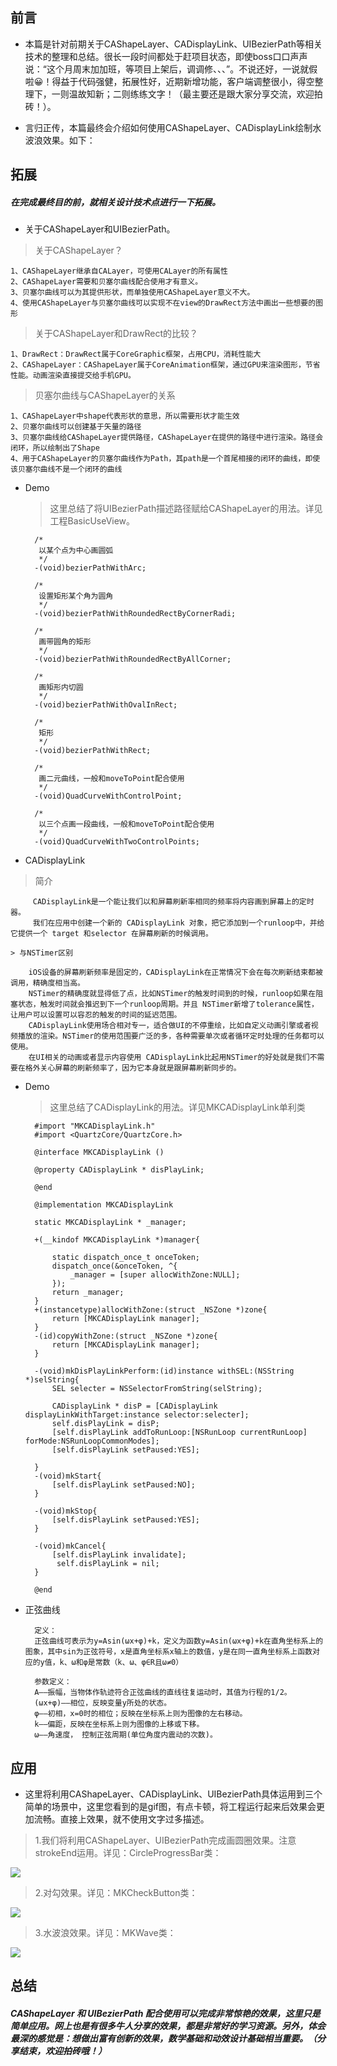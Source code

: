 ## 前言

* 本篇是针对前期关于CAShapeLayer、CADisplayLink、UIBezierPath等相关技术的整理和总结。很长一段时间都处于赶项目状态，即使boss口口声声说：“这个月周末加加班，等项目上架后，调调修、、、”。不说还好，一说就假啦😀！得益于代码强健，拓展性好，近期新增功能，客户端调整很小，得空整理下，一则温故知新；二则练练文字！（最主要还是跟大家分享交流，欢迎拍砖！）。
 
* 言归正传，本篇最终会介绍如何使用CAShapeLayer、CADisplayLink绘制水波浪效果。如下：


## 拓展
##### 在完成最终目的前，就相关设计技术点进行一下拓展。

* 关于CAShapeLayer和UIBezierPath。

>  关于CAShapeLayer？
		
	1、CAShapeLayer继承自CALayer，可使用CALayer的所有属性
	2、CAShapeLayer需要和贝塞尔曲线配合使用才有意义。
	3、贝塞尔曲线可以为其提供形状，而单独使用CAShapeLayer意义不大。
	4、使用CAShapeLayer与贝塞尔曲线可以实现不在view的DrawRect方法中画出一些想要的图形
		
> 关于CAShapeLayer和DrawRect的比较？
		
	1、DrawRect：DrawRect属于CoreGraphic框架，占用CPU，消耗性能大
	2、CAShapeLayer：CAShapeLayer属于CoreAnimation框架，通过GPU来渲染图形，节省性能。动画渲染直接提交给手机GPU。
		
> 贝塞尔曲线与CAShapeLayer的关系
	
	1、CAShapeLayer中shape代表形状的意思，所以需要形状才能生效
	2、贝塞尔曲线可以创建基于矢量的路径
	3、贝塞尔曲线给CAShapeLayer提供路径，CAShapeLayer在提供的路径中进行渲染。路径会闭环，所以绘制出了Shape
	4、用于CAShapeLayer的贝塞尔曲线作为Path，其path是一个首尾相接的闭环的曲线，即使该贝塞尔曲线不是一个闭环的曲线
		

		
* Demo

	> 这里总结了将UIBezierPath描述路径赋给CAShapeLayer的用法。详见工程BasicUseView。		
	
	
		/*
		 以某个点为中心画圆弧
		 */
		-(void)bezierPathWithArc;
		
		/*
		 设置矩形某个角为圆角
		 */
		-(void)bezierPathWithRoundedRectByCornerRadi;
		
		/*
		 画带圆角的矩形
		 */
		-(void)bezierPathWithRoundedRectByAllCorner;
		
		/*
		 画矩形内切圆
		 */
		-(void)bezierPathWithOvalInRect;
		
		/*
		 矩形
		 */
		-(void)bezierPathWithRect;
		
		/*
		 画二元曲线，一般和moveToPoint配合使用
		 */
		-(void)QuadCurveWithControlPoint;
		
		/*
		 以三个点画一段曲线，一般和moveToPoint配合使用
		 */
		-(void)QuadCurveWithTwoControlPoints;
	
* CADisplayLink

 > 简介
	
		 CADisplayLink是一个能让我们以和屏幕刷新率相同的频率将内容画到屏幕上的定时器。
		 我们在应用中创建一个新的 CADisplayLink 对象，把它添加到一个runloop中，并给它提供一个 target 和selector 在屏幕刷新的时候调用。
		
	> 与NSTimer区别
		
		iOS设备的屏幕刷新频率是固定的，CADisplayLink在正常情况下会在每次刷新结束都被调用，精确度相当高。
		NSTimer的精确度就显得低了点，比如NSTimer的触发时间到的时候，runloop如果在阻塞状态，触发时间就会推迟到下一个runloop周期。并且 NSTimer新增了tolerance属性，让用户可以设置可以容忍的触发的时间的延迟范围。
		CADisplayLink使用场合相对专一，适合做UI的不停重绘，比如自定义动画引擎或者视频播放的渲染。NSTimer的使用范围要广泛的多，各种需要单次或者循环定时处理的任务都可以使用。
		在UI相关的动画或者显示内容使用 CADisplayLink比起用NSTimer的好处就是我们不需要在格外关心屏幕的刷新频率了，因为它本身就是跟屏幕刷新同步的。
		
* Demo
	> 	这里总结了CADisplayLink的用法。详见MKCADisplayLink单利类
		
		#import "MKCADisplayLink.h"
		#import <QuartzCore/QuartzCore.h>
		
		@interface MKCADisplayLink ()
		
		@property CADisplayLink * disPlayLink;
		
		@end
		
		@implementation MKCADisplayLink
		
		static MKCADisplayLink * _manager;
		
		+(__kindof MKCADisplayLink *)manager{
		
		    static dispatch_once_t onceToken;
		    dispatch_once(&onceToken, ^{
		        _manager = [super allocWithZone:NULL];
		    });
		    return _manager;
		}
		+(instancetype)allocWithZone:(struct _NSZone *)zone{
		    return [MKCADisplayLink manager];
		}
		-(id)copyWithZone:(struct _NSZone *)zone{
		    return [MKCADisplayLink manager];
		}
		
		-(void)mkDisPlayLinkPerform:(id)instance withSEL:(NSString *)selString{
		    SEL selecter = NSSelectorFromString(selString);
		
		    CADisplayLink * disP = [CADisplayLink displayLinkWithTarget:instance selector:selecter];
		    self.disPlayLink = disP;
		    [self.disPlayLink addToRunLoop:[NSRunLoop currentRunLoop] forMode:NSRunLoopCommonModes];
		    [self.disPlayLink setPaused:YES];
		
		}
		-(void)mkStart{
		    [self.disPlayLink setPaused:NO];
		}
		
		-(void)mkStop{
		    [self.disPlayLink setPaused:YES];
		}
		
		-(void)mkCancel{
		    [self.disPlayLink invalidate];
			 self.disPlayLink = nil;
		}
		
		@end

* 正弦曲线

		定义：
		正弦曲线可表示为y=Asin(ωx+φ)+k，定义为函数y=Asin(ωx+φ)+k在直角坐标系上的图象，其中sin为正弦符号，x是直角坐标系x轴上的数值，y是在同一直角坐标系上函数对应的y值，k、ω和φ是常数（k、ω、φ∈R且ω≠0）
		
		参数定义：
		A——振幅，当物体作轨迹符合正弦曲线的直线往复运动时，其值为行程的1/2。
		(ωx+φ)——相位，反映变量y所处的状态。
		φ——初相，x=0时的相位；反映在坐标系上则为图像的左右移动。
		k——偏距，反映在坐标系上则为图像的上移或下移。
		ω——角速度， 控制正弦周期(单位角度内震动的次数)。

## 应用
		
 * 这里将利用CAShapeLayer、CADisplayLink、UIBezierPath具体运用到三个简单的场景中，这里您看到的是gif图，有点卡顿，将工程运行起来后效果会更加流畅。直接上效果，就不使用文字过多描述。
		
> 1.我们将利用CAShapeLayer、UIBezierPath完成画圆圈效果。注意strokeEnd运用。详见：CircleProgressBar类：
		
 ![](https://github.com/maojingios/MKCAShapeLayer/blob/master/circle.gif)
    
> 2.对勾效果。详见：MKCheckButton类：

 ![](https://github.com/maojingios/MKCAShapeLayer/blob/master/对勾.gif)
 
> 3.水波浪效果。详见：MKWave类：

  ![](https://github.com/maojingios/MKCAShapeLayer/blob/master/wave.gif)
  
## 总结
		
#####  CAShapeLayer 和 UIBezierPath 配合使用可以完成非常惊艳的效果，这里只是简单应用。网上也是有很多牛人分享的效果，都是非常好的学习资源。另外，体会最深的感觉是：想做出富有创新的效果，数学基础和动效设计基础相当重要。（分享结束，欢迎拍砖哦！）

